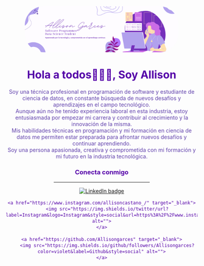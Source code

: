 <div id="header" align="center">
    <img src="https://raw.githubusercontent.com/Allisongarces/Allisongarces/main/allison.png" width="80%" style="border-radius: 50px;">
    <h1 align="center" style="color:#5400A8">Hola a todos👩🏻‍💻, Soy Allison</h1>
    <p align="center" style="color:#6141AC">Soy una técnica profesional en programación de software y estudiante de ciencia de datos, en constante búsqueda de nuevos desafíos y aprendizajes en el campo tecnológico. <br>Aunque aún no he tenido experiencia laboral en esta industria, estoy entusiasmada por empezar mi carrera y contribuir al crecimiento y la innovación de la misma.<br>Mis habilidades técnicas en programación y mi formación en ciencia de datos me permiten estar preparada para afrontar nuevos desafíos y continuar aprendiendo.<br>Soy una persona apasionada, creativa y comprometida con mi formación y mi futuro en la industria tecnológica.</p>
</div>
<div id="badges" align="center" style="color:#5400A8" >
    <h3>Conecta conmigo</h3><hr width="50%">
    <a href="https://www.linkedin.com/in/allison-garces/" target="_blank">
        <img src="https://img.shields.io/twitter/url?color=blueviolet&label=LinkedIn&logo=linkedin&style=social&url=https%3A%2F%2Fwww.linkedin.com%2Fin%2Fallison-garces%2F" alt="LinkedIn badge">
    </a>

    <a href="https://www.instagram.com/allisoncastano_/" target="_blank">
        <img src="https://img.shields.io/twitter/url?label=Instagram&logo=Instagram&style=social&url=https%3A%2F%2Fwww.instagram.com%2Fallisoncastano_%2F" alt="">
    </a>

    <a href="https://github.com/Allisongarces" target="_blank">
        <img src="https://img.shields.io/github/followers/Allisongarces?color=violet&label=Github&style=social" alt="">
    </a>
</div>
<!--
**Allisongarces/Allisongarces** is a ✨ _special_ ✨ repository because its `README.md` (this file) appears on your GitHub profile.

Here are some ideas to get you started:

- 🔭 I’m currently working on ...
- 🌱 I’m currently learning ...
- 👯 I’m looking to collaborate on ...
- 🤔 I’m looking for help with ...
- 💬 Ask me about ...
- 📫 How to reach me: ...
- 😄 Pronouns: ...
- ⚡ Fun fact: ...
-->
